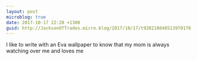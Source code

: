 ```yaml
---
layout: post
microblog: true
date: 2017-10-17 22:20 +1300
guid: http://JacksonOfTrades.micro.blog/2017/10/17/t920218048513970176.html
---
```

I like to write with an Eva wallpaper to know that my mom is always watching over me and loves me
